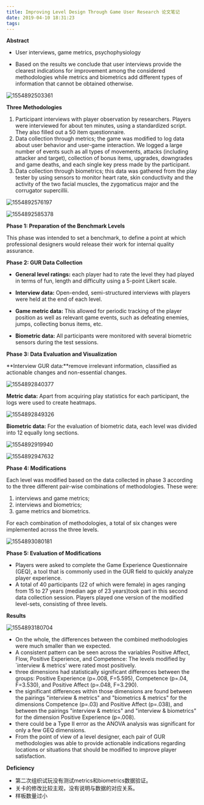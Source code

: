 ```yaml
---
title: Improving Level Design Through Game User Research 论文笔记
date: 2019-04-10 18:31:23
tags:
---
```




**Abstract**

- User interviews, game metrics, psychophysiology

- Based on the results we conclude that user interviews provide the clearest indications for improvement among the considered methodologies while metrics and biometrics add different types of information that cannot be obtained otherwise.



![1554892503361](https://i.postimg.cc/pdtGds6T/1554892503361.png)



**Three Methodologies**

1. Participant interviews with player observation by researchers. Players were interviewed for about ten minutes, using a standardized script. They also filled out a 50 item questionnaire.
2. Data collection through metrics; the game was modified to log data about user behavior and user-game interaction. We logged a large number of events such as all types of movements, attacks (including attacker and target), collection of bonus items, upgrades, downgrades and game deaths, and each single key press made by the participant.
3. Data collection through biometrics; this data was gathered from the play tester by using sensors to monitor heart rate, skin conductivity and the activity of the two facial muscles, the zygomaticus major and the corrugator supercillii.



![1554892576197](https://i.postimg.cc/tRmB6qM8/1554892576197.png)

![1554892585378](https://i.postimg.cc/L5hvWwny/1554892585378.png)



**Phase 1: Preparation of the Benchmark Levels**

This phase was intended to set a benchmark, to define a point at which professional designers would release their work for internal quality assurance.



**Phase 2: GUR Data Collection**

- **General level ratings:** each player had to rate the level they had played in terms of fun, length and difficulty using a 5-point Likert scale.

- **Interview data:** Open-ended, semi-structured interviews with players were held at the end of each level.

- **Game metric data:** This allowed for periodic tracking of the player position as well as relevant game events, such as defeating enemies, jumps, collecting bonus items, etc.

- **Biometric data:** All participants were monitored with several biometric sensors during the test sessions.

  

**Phase 3: Data Evaluation and Visualization**

**Interview GUR data:**remove irrelevant information, classified as actionable changes and non-essential changes.

![1554892840377](https://i.postimg.cc/W469q0B7/1554892840377.png)

**Metric data:** Apart from acquiring play statistics for each participant, the logs were used to create heatmaps.

![1554892849326](https://i.postimg.cc/6qSzxcZB/1554892849326.png)



**Biometric data:** For the evaluation of biometric data, each level was divided into 12 equally long sections.

![1554892919940](https://i.postimg.cc/G2LXFHrn/1554892919940.png)



![1554892947632](https://i.postimg.cc/tTB22pCZ/1554892947632.png)



**Phase 4: Modifications**

Each level was modified based on the data collected in phase 3 according to the three different pair-wise combinations of methodologies. These were:

1. interviews and game metrics; 
2. interviews and biometrics; 
3. game metrics and biometrics.

For each combination of methodologies, a total of six changes were implemented across the three levels.

![1554893080181](https://i.postimg.cc/wTy0QKKM/1554893080181.png)



**Phase 5: Evaluation of Modifications**

- Players were asked to complete the Game Experience Questionnaire (GEQ), a tool that is commonly used in the GUR field to quickly analyze player experience.
- A total of 40 participants (22 of which were female) in ages ranging from 15 to 27 years (median age of 23 years)took part in this second data collection session. Players played one version of the modified level-sets, consisting of three levels.



**Results**


![1554893180704](https://i.postimg.cc/WbBS99jn/1554893180704.png)

- On the whole, the differences between the combined methodologies were much smaller than we expected.
- A consistent pattern can be seen across the variables Positive Affect, Flow, Positive Experience, and Competence: The levels modified by `interview & metrics' were rated most positively.
- three dimensions had statistically significant differences between the groups: Positive Experience (p=.008, F=5.595), Competence (p=.04, F=3.530), and Positive Affect (p=.048, F=3.290).
- the significant differences within those dimensions are found between the pairings "interview & metrics" and  "biometrics & metrics" for the dimensions Competence (p=.03) and Positive Affect (p=.038), and between the pairings "interview & metrics" and "interview & biometrics" for the dimension Positive Experience (p=.008).
- there could be a Type II error as the ANOVA analysis was significant for only a few GEQ dimensions.
- From the point of view of a level designer, each pair of GUR methodologies was able to provide actionable indications regarding locations or situations that should be modified to improve player satisfaction.



**Deficiency**

- 第二次组织试玩没有测试metrics和biometrics数据验证。
- 关卡的修改比较主观，没有说明与数据的对应关系。
- 样板数量过小



